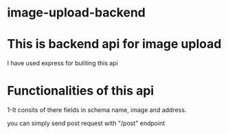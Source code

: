 # image-upload-backend
# This is backend api for image upload 
I have used express for buliting this api 

# Functionalities of this api 
1-It consits of there fields in schema name, image and address.

you can simply send post request with "/post" endpoint 




